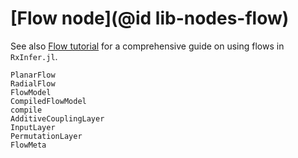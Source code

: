 # [Flow node](@id lib-nodes-flow)

See also [Flow tutorial](https://reactivebayes.github.io/RxInfer.jl/stable/examples/overview/) for a comprehensive guide on using flows in `RxInfer.jl`.

```@docs
PlanarFlow
RadialFlow
FlowModel
CompiledFlowModel
compile
AdditiveCouplingLayer
InputLayer
PermutationLayer
FlowMeta
```
